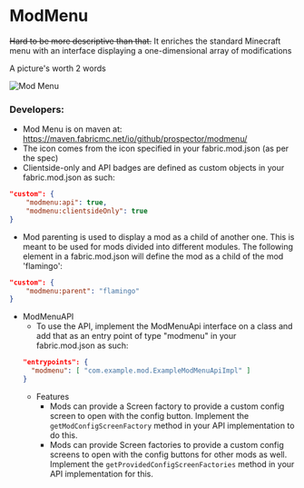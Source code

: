 # ModMenu
~~Hard to be more descriptive than that.~~ It enriches the standard Minecraft menu with an interface displaying a one-dimensional array of modifications



A picture's worth 2 words

![](https://i.imgur.com/xhoXexB.png "Mod Menu")

### Developers:
- Mod Menu is on maven at: https://maven.fabricmc.net/io/github/prospector/modmenu/
- The icon comes from the icon specified in your fabric.mod.json (as per the spec)
- Clientside-only and API badges are defined as custom objects in your fabric.mod.json as such:
```json
"custom": {
    "modmenu:api": true,
    "modmenu:clientsideOnly": true
}
```
- Mod parenting is used to display a mod as a child of another one. This is meant to be used for mods divided into different modules. The following element in a fabric.mod.json will define the mod as a child of the mod 'flamingo':
```json
"custom": {
    "modmenu:parent": "flamingo"
}
```
- ModMenuAPI
    - To use the API, implement the ModMenuApi interface on a class and add that as an entry point of type "modmenu" in your fabric.mod.json as such:
  ```json
  "entrypoints": {
	"modmenu": [ "com.example.mod.ExampleModMenuApiImpl" ]
  }
  ```
    - Features
        - Mods can provide a Screen factory to provide a custom config screen to open with the config button. Implement the `getModConfigScreenFactory` method in your API implementation to do this.
        - Mods can provide Screen factories to provide a custom config screens to open with the config buttons for other mods as well. Implement the `getProvidedConfigScreenFactories` method in your API implementation for this.
